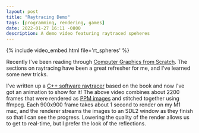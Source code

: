 ```yaml
---
layout: post
title: "Raytracing Demo"
tags: [programming, rendering, games]
date: 2022-01-27 16:11 -0800
description: A demo video featuring raytraced speheres
---
```


{% include video_embed.html file='rt_spheres' %}

Recently I've been reading through [Computer Graphics from Scratch](https://gabrielgambetta.com/computer-graphics-from-scratch/). The sections on raytracing have been a great refresher for me, and I've learned some new tricks.

I've written up a [C++ software raytracer](https://github.com/rivergillis/graphics-from-scratch) based on the book and now I've got an animation to show for it!
The above video combines about 2200 frames that were rendered as [PPM images](https://github.com/rivergillis/graphics-from-scratch/blob/b825be43fe96eb5ea1924d80dcee82d257da8651/image.cpp#L68) and stitched together using ffmpeg. Each 900x900 frame takes about 1 second to render on my M1 mac,
 and the renderer streams the images to an SDL2 window as they finish so that I can see the progress. Lowering the quality of the render allows us to get to real-time, but I prefer the look of the reflections.
